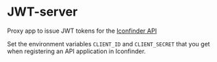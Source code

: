 # JWT-server
Proxy app to issue JWT tokens for the [Iconfinder API](https://developer.iconfinder.com/)

Set the environment variables `CLIENT_ID` and `CLIENT_SECRET` that you get when registering an API application in Iconfinder.